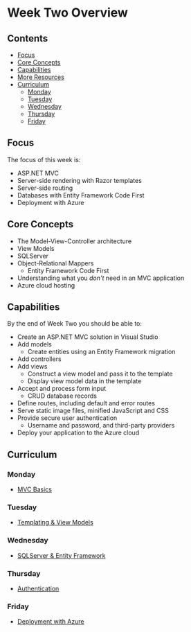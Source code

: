 # Week Two Overview

## Contents

 - [Focus](#focus)
 - [Core Concepts](#core-concepts)
 - [Capabilities](#capabilities)
 - [More Resources](#more-resources)
 - [Curriculum](#curriculum)
   - [Monday](#monday)
   - [Tuesday](#tuesday)
   - [Wednesday](#wednesday)
   - [Thursday](#thursday)
   - [Friday](#friday)


## Focus

The focus of this week is:

 - ASP.NET MVC
 - Server-side rendering with Razor templates
 - Server-side routing
 - Databases with Entity Framework Code First
 - Deployment with Azure


## Core Concepts

 - The Model-View-Controller architecture
 - View Models
 - SQLServer
 - Object-Relational Mappers
   - Entity Framework Code First
 - Understanding what you _don't_ need in an MVC application
 - Azure cloud hosting


## Capabilities

By the end of Week Two you should be able to:

  - Create an ASP.NET MVC solution in Visual Studio
  - Add models
    - Create entities using an Entity Framework migration
  - Add controllers
  - Add views
    - Construct a view model and pass it to the template
    - Display view model data in the template
  - Accept and process form input
    - CRUD database records
  - Define routes, including default and error routes
  - Serve static image files, minified JavaScript and CSS
  - Provide secure user authentication
    - Username and password, and third-party providers
  - Deploy your application to the Azure cloud


## Curriculum

### Monday

 - [MVC Basics](mvc-basics.md)

### Tuesday

 - [Templating & View Models](templating-view-models.md)

### Wednesday

 - [SQLServer & Entity Framework](entity-framework.md)

### Thursday

 - [Authentication](authentication.md)

### Friday

 - [Deployment with Azure](azure.md)
